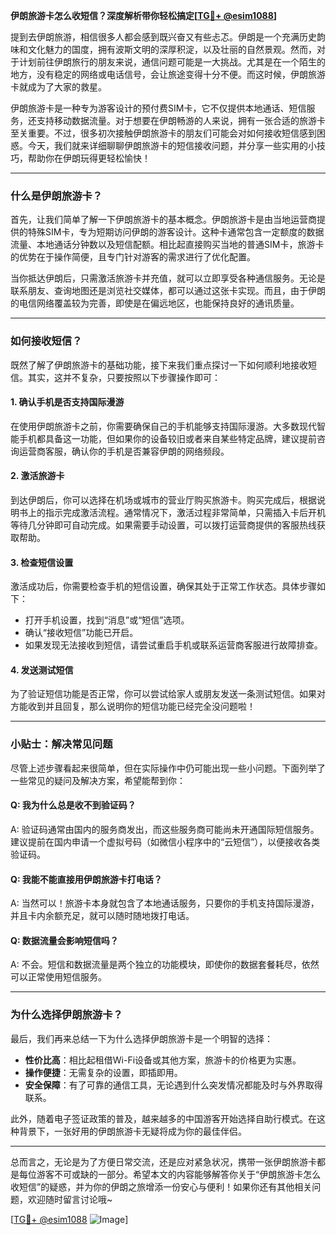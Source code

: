 **伊朗旅游卡怎么收短信？深度解析带你轻松搞定[[TG💪+ @esim1088](https://t.me/s/esim1088)]**

提到去伊朗旅游，相信很多人都会感到既兴奋又有些忐忑。伊朗是一个充满历史韵味和文化魅力的国度，拥有波斯文明的深厚积淀，以及壮丽的自然景观。然而，对于计划前往伊朗旅行的朋友来说，通信问题可能是一大挑战。尤其是在一个陌生的地方，没有稳定的网络或电话信号，会让旅途变得十分不便。而这时候，伊朗旅游卡就成为了大家的救星。

伊朗旅游卡是一种专为游客设计的预付费SIM卡，它不仅提供本地通话、短信服务，还支持移动数据流量。对于想要在伊朗畅游的人来说，拥有一张合适的旅游卡至关重要。不过，很多初次接触伊朗旅游卡的朋友们可能会对如何接收短信感到困惑。今天，我们就来详细聊聊伊朗旅游卡的短信接收问题，并分享一些实用的小技巧，帮助你在伊朗玩得更轻松愉快！

---

### 什么是伊朗旅游卡？

首先，让我们简单了解一下伊朗旅游卡的基本概念。伊朗旅游卡是由当地运营商提供的特殊SIM卡，专为短期访问伊朗的游客设计。这种卡通常包含一定额度的数据流量、本地通话分钟数以及短信配额。相比起直接购买当地的普通SIM卡，旅游卡的优势在于操作简便，且专门针对游客的需求进行了优化配置。

当你抵达伊朗后，只需激活旅游卡并充值，就可以立即享受各种通信服务。无论是联系朋友、查询地图还是浏览社交媒体，都可以通过这张卡实现。而且，由于伊朗的电信网络覆盖较为完善，即使是在偏远地区，也能保持良好的通讯质量。

---

### 如何接收短信？

既然了解了伊朗旅游卡的基础功能，接下来我们重点探讨一下如何顺利地接收短信。其实，这并不复杂，只要按照以下步骤操作即可：

#### 1. **确认手机是否支持国际漫游**
在使用伊朗旅游卡之前，你需要确保自己的手机能够支持国际漫游。大多数现代智能手机都具备这一功能，但如果你的设备较旧或者来自某些特定品牌，建议提前咨询运营商客服，确认你的手机是否兼容伊朗的网络频段。

#### 2. **激活旅游卡**
到达伊朗后，你可以选择在机场或城市的营业厅购买旅游卡。购买完成后，根据说明书上的指示完成激活流程。通常情况下，激活过程非常简单，只需插入卡后开机等待几分钟即可自动完成。如果需要手动设置，可以拨打运营商提供的客服热线获取帮助。

#### 3. **检查短信设置**
激活成功后，你需要检查手机的短信设置，确保其处于正常工作状态。具体步骤如下：
- 打开手机设置，找到“消息”或“短信”选项。
- 确认“接收短信”功能已开启。
- 如果发现无法接收到短信，请尝试重启手机或联系运营商客服进行故障排查。

#### 4. **发送测试短信**
为了验证短信功能是否正常，你可以尝试给家人或朋友发送一条测试短信。如果对方能收到并且回复，那么说明你的短信功能已经完全没问题啦！

---

### 小贴士：解决常见问题

尽管上述步骤看起来很简单，但在实际操作中仍可能出现一些小问题。下面列举了一些常见的疑问及解决方案，希望能帮到你：

#### Q: 我为什么总是收不到验证码？
A: 验证码通常由国内的服务商发出，而这些服务商可能尚未开通国际短信服务。建议提前在国内申请一个虚拟号码（如微信小程序中的“云短信”），以便接收各类验证码。

#### Q: 我能不能直接用伊朗旅游卡打电话？
A: 当然可以！旅游卡本身就包含了本地通话服务，只要你的手机支持国际漫游，并且卡内余额充足，就可以随时随地拨打电话。

#### Q: 数据流量会影响短信吗？
A: 不会。短信和数据流量是两个独立的功能模块，即使你的数据套餐耗尽，依然可以正常使用短信服务。

---

### 为什么选择伊朗旅游卡？

最后，我们再来总结一下为什么选择伊朗旅游卡是一个明智的选择：

- **性价比高**：相比起租借Wi-Fi设备或其他方案，旅游卡的价格更为实惠。
- **操作便捷**：无需复杂的设置，即插即用。
- **安全保障**：有了可靠的通信工具，无论遇到什么突发情况都能及时与外界取得联系。

此外，随着电子签证政策的普及，越来越多的中国游客开始选择自助行模式。在这种背景下，一张好用的伊朗旅游卡无疑将成为你的最佳伴侣。

---

总而言之，无论是为了方便日常交流，还是应对紧急状况，携带一张伊朗旅游卡都是每位游客不可或缺的一部分。希望本文的内容能够解答你关于“伊朗旅游卡怎么收短信”的疑惑，并为你的伊朗之旅增添一份安心与便利！如果你还有其他相关问题，欢迎随时留言讨论哦~

[[TG💪+ @esim1088](https://t.me/s/esim1088) ![Image](https://i.postimg.cc/4NQfJmqS/Snipaste-2025-05-13-00-14-12.png)]